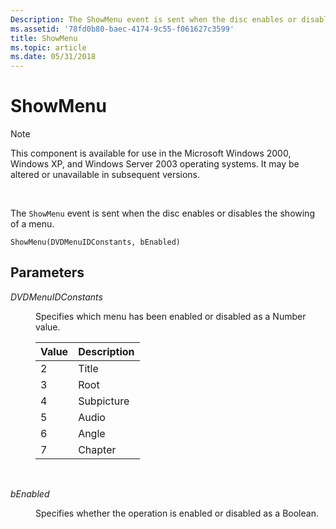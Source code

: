 ```yaml
---
Description: The ShowMenu event is sent when the disc enables or disables the showing of a menu.
ms.assetid: '78fd0b80-baec-4174-9c55-f061627c3599'
title: ShowMenu
ms.topic: article
ms.date: 05/31/2018
---
```


# ShowMenu

> [!Note]  
> This component is available for use in the Microsoft Windows 2000, Windows XP, and Windows Server 2003 operating systems. It may be altered or unavailable in subsequent versions.

 

The `ShowMenu` event is sent when the disc enables or disables the showing of a menu.

``` syntax
ShowMenu(DVDMenuIDConstants, bEnabled)
```

## Parameters

<dl> <dt>

<span id="DVDMenuIDConstants"></span><span id="dvdmenuidconstants"></span><span id="DVDMENUIDCONSTANTS"></span>*DVDMenuIDConstants*
</dt> <dd>

Specifies which menu has been enabled or disabled as a Number value.



| Value | Description |
|-------|-------------|
| 2     | Title       |
| 3     | Root        |
| 4     | Subpicture  |
| 5     | Audio       |
| 6     | Angle       |
| 7     | Chapter     |



 

</dd> <dt>

<span id="bEnabled"></span><span id="benabled"></span><span id="BENABLED"></span>*bEnabled*
</dt> <dd>

Specifies whether the operation is enabled or disabled as a Boolean.

</dd> </dl>

 

 



